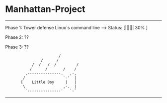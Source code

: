 
Manhattan-Project
=================

*****************************************************
 Phase 1: Tower defense Linux´s command line --> Status: [||||||   30%        ]

 Phase 2: ??

 Phase 3: ??
 
                            /
                    /      /
                /  /   /  /         /
               /      /       /    /
             ,---------------.   ,-,
            /                 `-'  |
           [    Little Boy     |   |
            \                 ,-.  |
             `---------------'   `-`

**************************************************
